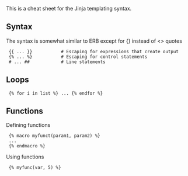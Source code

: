 This is a cheat sheet for the Jinja templating syntax.

## Syntax

The syntax is somewhat similar to ERB except for {} instead of <> quotes

     {{ ... }}           # Escaping for expressions that create output
     {% ... %}           # Escaping for control statements
     # ... ##            # Line statements

## Loops

     {% for i in list %} ... {% endfor %}

## Functions

Defining functions

     {% macro myfunct(param1, param2) %}
     ...
     {% endmacro %}
     
Using functions

     {% myfunc(var, 5) %}